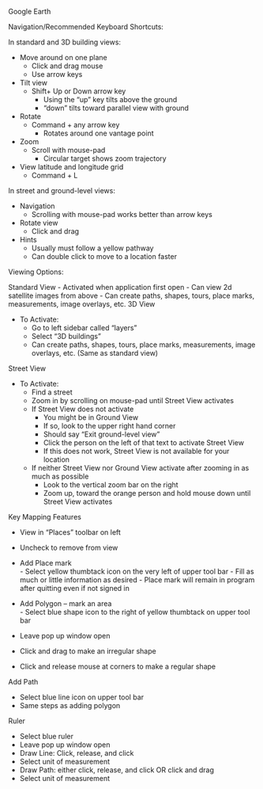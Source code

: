 Google Earth  

Navigation/Recommended Keyboard Shortcuts:  
	
In standard and 3D building views:  

-	Move around on one plane 
      - Click and drag mouse
      - Use arrow keys
-	Tilt view 
      -	Shift+ Up or Down arrow key 
        -	Using the “up” key tilts above the ground
        - “down” tilts toward parallel view with ground
-	Rotate
      - Command + any arrow key 
         - Rotates around one vantage point
-	Zoom 
      - Scroll with mouse-pad
        - Circular target shows zoom trajectory 
-	View latitude and longitude grid 
      - Command + L

In street and ground-level views:

-	Navigation
      - Scrolling with mouse-pad works better than arrow keys 
-	Rotate view
      - Click and drag 
-	Hints
      - Usually must follow a yellow pathway 
      - Can double click to move to a location faster
 

Viewing Options: 

Standard View
      - Activated when application first open
      - Can view 2d satellite images from above
      - Can create paths, shapes, tours, place marks, measurements, image overlays, etc. 
3D View
-	To Activate: 
      - Go to left sidebar called “layers” 
      - Select “3D buildings”
      - Can create paths, shapes, tours, place marks, measurements, image overlays, etc.  (Same as standard view)
      
Street View
-	To Activate: 
      - Find a street
      - Zoom in by scrolling on mouse-pad until Street View activates 
      - If Street View does not activate
        - You might be in Ground View
        - If so, look to the upper right hand corner
        - Should say “Exit ground-level view”
        - Click the person on the left of that text to activate Street View
        - If this does not work, Street View is not available for your location 
      - If neither Street View nor Ground View activate after zooming in as much as possible
        - Look to the vertical zoom bar on the right 
        - Zoom up, toward the orange person and hold mouse down until Street View activates 

Key Mapping Features 
  - View in “Places” toolbar on left
  - Uncheck to remove from view 

- Add Place mark  
      - Select yellow thumbtack icon on the very left of upper tool bar 
      - Fill as much or little information as desired
      - Place mark will remain in program after quitting even if not signed in

- Add Polygon – mark an area  
      - Select blue shape icon to the right of yellow thumbtack on upper tool bar
-	Leave pop up window open 
-	Click and drag to make an irregular shape
-	Click and release mouse at corners to make a regular shape 

Add Path  
-	Select blue line icon on upper tool bar
-	Same steps as adding polygon 

Ruler  
-	Select blue ruler 
-	Leave pop up window open
-	Draw Line: Click, release, and click 
-	Select unit of measurement 
-	Draw Path: either click, release, and click OR click and drag
-	Select unit of measurement 
